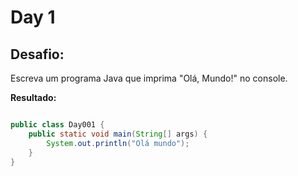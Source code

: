 # Day 1

## Desafio:
 Escreva um programa Java que imprima "Olá, Mundo!" no console.	

**Resultado:**

```java

public class Day001 {
    public static void main(String[] args) {
        System.out.println("Olá mundo");
    }
}
